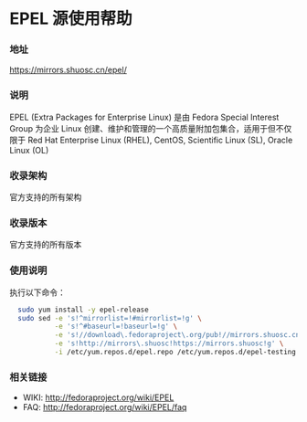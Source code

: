 # EPEL 源使用帮助

### 地址

https://mirrors.shuosc.cn/epel/

### 说明

EPEL (Extra Packages for Enterprise Linux) 是由 Fedora Special Interest Group 为企业 Linux 创建、维护和管理的一个高质量附加包集合，适用于但不仅限于 Red Hat Enterprise Linux (RHEL), CentOS, Scientific Linux (SL), Oracle Linux (OL)

### 收录架构

官方支持的所有架构

### 收录版本

官方支持的所有版本

### 使用说明

执行以下命令：

```bash
  sudo yum install -y epel-release
  sudo sed -e 's!^mirrorlist=!#mirrorlist=!g' \
           -e 's!^#baseurl=!baseurl=!g' \
           -e 's!//download\.fedoraproject\.org/pub!//mirrors.shuosc.cn!g' \
           -e 's!http://mirrors\.shuosc!https://mirrors.shuosc!g' \
           -i /etc/yum.repos.d/epel.repo /etc/yum.repos.d/epel-testing.repo
```

### 相关链接


- WIKI: http://fedoraproject.org/wiki/EPEL
- FAQ: http://fedoraproject.org/wiki/EPEL/faq